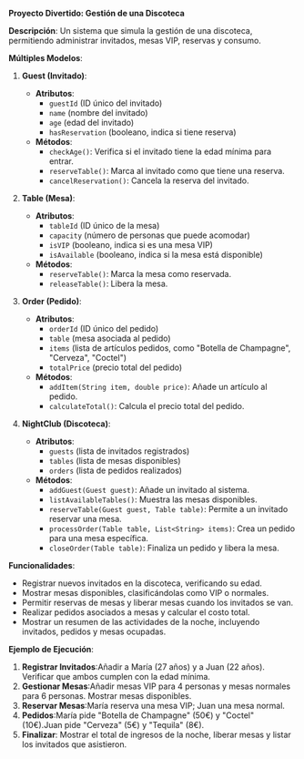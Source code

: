 **Proyecto Divertido: Gestión de una Discoteca**

**Descripción**:
Un sistema que simula la gestión de una discoteca, permitiendo administrar invitados, mesas VIP, reservas y consumo.

**Múltiples Modelos**:

1. **Guest (Invitado)**:

   - **Atributos**:
     - `guestId` (ID único del invitado)
     - `name` (nombre del invitado)
     - `age` (edad del invitado)
     - `hasReservation` (booleano, indica si tiene reserva)
   - **Métodos**:
     - `checkAge()`: Verifica si el invitado tiene la edad mínima para entrar.
     - `reserveTable()`: Marca al invitado como que tiene una reserva.
     - `cancelReservation()`: Cancela la reserva del invitado.
2. **Table (Mesa)**:

   - **Atributos**:
     - `tableId` (ID único de la mesa)
     - `capacity` (número de personas que puede acomodar)
     - `isVIP` (booleano, indica si es una mesa VIP)
     - `isAvailable` (booleano, indica si la mesa está disponible)
   - **Métodos**:
     - `reserveTable()`: Marca la mesa como reservada.
     - `releaseTable()`: Libera la mesa.
3. **Order (Pedido)**:

   - **Atributos**:
     - `orderId` (ID único del pedido)
     - `table` (mesa asociada al pedido)
     - `items` (lista de artículos pedidos, como "Botella de Champagne", "Cerveza", "Coctel")
     - `totalPrice` (precio total del pedido)
   - **Métodos**:
     - `addItem(String item, double price)`: Añade un artículo al pedido.
     - `calculateTotal()`: Calcula el precio total del pedido.
4. **NightClub (Discoteca)**:

   - **Atributos**:
     - `guests` (lista de invitados registrados)
     - `tables` (lista de mesas disponibles)
     - `orders` (lista de pedidos realizados)
   - **Métodos**:
     - `addGuest(Guest guest)`: Añade un invitado al sistema.
     - `listAvailableTables()`: Muestra las mesas disponibles.
     - `reserveTable(Guest guest, Table table)`: Permite a un invitado reservar una mesa.
     - `processOrder(Table table, List<String> items)`: Crea un pedido para una mesa específica.
     - `closeOrder(Table table)`: Finaliza un pedido y libera la mesa.

**Funcionalidades**:

- Registrar nuevos invitados en la discoteca, verificando su edad.
- Mostrar mesas disponibles, clasificándolas como VIP o normales.
- Permitir reservas de mesas y liberar mesas cuando los invitados se van.
- Realizar pedidos asociados a mesas y calcular el costo total.
- Mostrar un resumen de las actividades de la noche, incluyendo invitados, pedidos y mesas ocupadas.

**Ejemplo de Ejecución**:

1. **Registrar Invitados**:Añadir a María (27 años) y a Juan (22 años). Verificar que ambos cumplen con la edad mínima.
2. **Gestionar Mesas**:Añadir mesas VIP para 4 personas y mesas normales para 6 personas. Mostrar mesas disponibles.
3. **Reservar Mesas**:María reserva una mesa VIP; Juan una mesa normal.
4. **Pedidos**:María pide "Botella de Champagne" (50€) y "Coctel" (10€).Juan pide "Cerveza" (5€) y "Tequila" (8€).
5. **Finalizar**:
   Mostrar el total de ingresos de la noche, liberar mesas y listar los invitados que asistieron.

